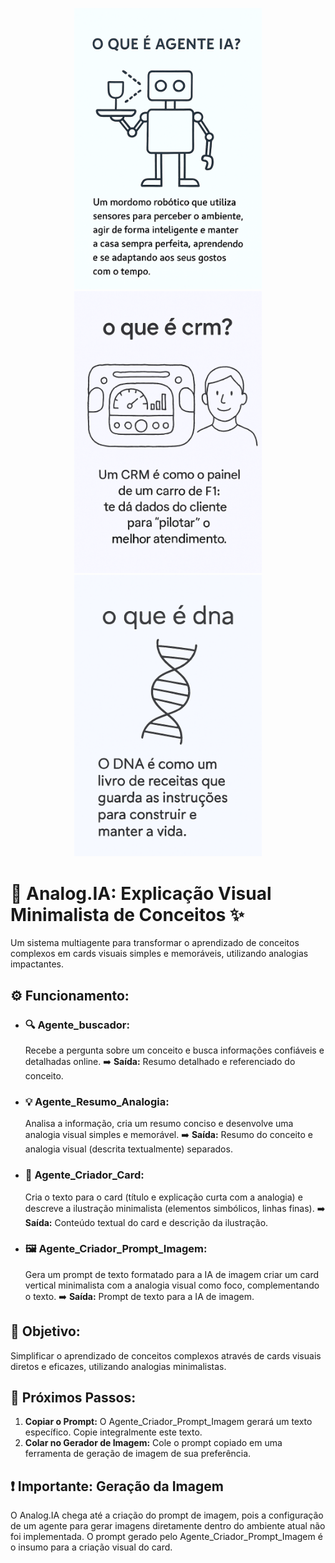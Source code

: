 <p align="center">
  <a href="https://www.alura.com.br/" target="_blank">
    <img src="Ejemplo1.png" alt="Alura" width="300">
    <img src="Ejemplo2.png" alt="Alura" width="300">
    <img src="Ejemplo3.png" alt="Alura" width="300">


  </a>
</p>

# 🤖 Analog.IA: Explicação Visual Minimalista de Conceitos ✨

Um sistema multiagente para transformar o aprendizado de conceitos complexos em cards visuais simples e memoráveis, utilizando analogias impactantes.

## ⚙️ Funcionamento:

* ### 🔍 Agente\_buscador:
    Recebe a pergunta sobre um conceito e busca informações confiáveis e detalhadas online.
    ➡️ **Saída:** Resumo detalhado e referenciado do conceito.

* ### 💡 Agente\_Resumo\_Analogia:
    Analisa a informação, cria um resumo conciso e desenvolve uma analogia visual simples e memorável.
    ➡️ **Saída:** Resumo do conceito e analogia visual (descrita textualmente) separados.

* ### 🎨 Agente\_Criador\_Card:
    Cria o texto para o card (título e explicação curta com a analogia) e descreve a ilustração minimalista (elementos simbólicos, linhas finas).
    ➡️ **Saída:** Conteúdo textual do card e descrição da ilustração.

* ### 🖼️ Agente\_Criador\_Prompt\_Imagem:
    Gera um prompt de texto formatado para a IA de imagem criar um card vertical minimalista com a analogia visual como foco, complementando o texto.
    ➡️ **Saída:** Prompt de texto para a IA de imagem.

## 🎯 Objetivo:

Simplificar o aprendizado de conceitos complexos através de cards visuais diretos e eficazes, utilizando analogias minimalistas.


## 🚀 Próximos Passos:

1.  **Copiar o Prompt:** O Agente\_Criador\_Prompt\_Imagem gerará um texto específico. Copie integralmente este texto.
2.  **Colar no Gerador de Imagem:** Cole o prompt copiado em uma ferramenta de geração de imagem de sua preferência.

## ❗ Importante: Geração da Imagem

O Analog.IA chega até a criação do prompt de imagem, pois a configuração de um agente para gerar imagens diretamente dentro do ambiente atual não foi implementada. O prompt gerado pelo Agente_Criador_Prompt_Imagem é o insumo para a criação visual do card.



